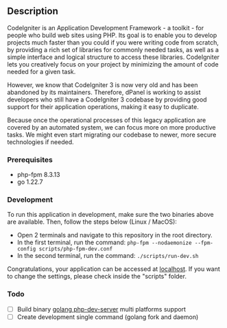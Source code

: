 ## Description

CodeIgniter is an Application Development Framework - a toolkit - for people who build web sites using PHP. Its goal is to enable you to develop projects much faster than you could if you were writing code from scratch, by providing a rich set of libraries for commonly needed tasks, as well as a simple interface and logical structure to access these libraries. CodeIgniter lets you creatively focus on your project by minimizing the amount of code needed for a given task.


However, we know that CodeIgniter 3 is now very old and has been abandoned by its maintainers. Therefore, dPanel is working to assist developers who still have a CodeIgniter 3 codebase by providing good support for their application operations, making it easy to duplicate.

Because once the operational processes of this legacy application are covered by an automated system, we can focus more on more productive tasks. We might even start migrating our codebase to newer, more secure technologies if needed.


### Prerequisites
- php-fpm 8.3.13
- go 1.22.7

### Development

To run this application in development, make sure the two binaries above are available. Then, follow the steps below (Linux / MacOS):
- Open 2 terminals and navigate to this repository in the root directory.
- In the first terminal, run the command: `php-fpm --nodaemonize --fpm-config scripts/php-fpm-dev.conf`
- In the second terminal, run the command: `./scripts/run-dev.sh`

Congratulations, your application can be accessed at [localhost](http://localhost:8081/blog). If you want to change the settings, please check inside the "scripts" folder.

### Todo
- [ ] Build binary [golang php-dev-server](https://github.com/devetek/php-dev-server) multi platforms support
- [ ] Create development single command (golang fork and daemon)
